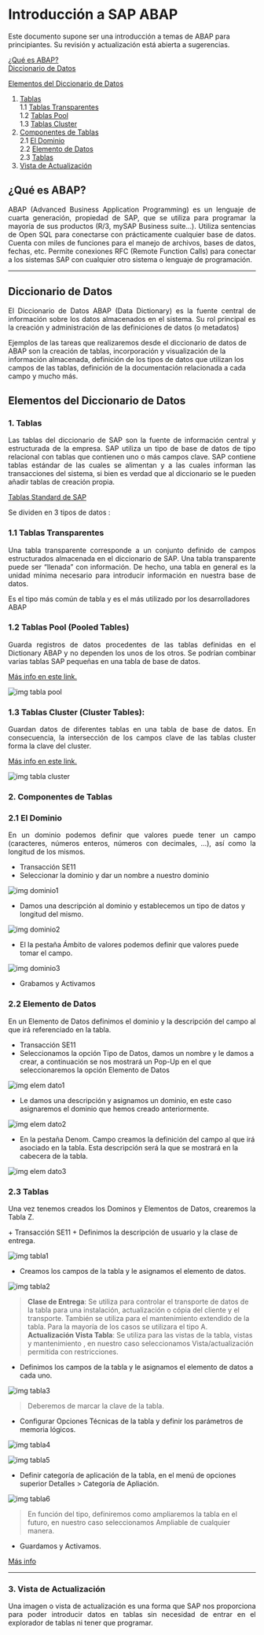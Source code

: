 # Introducción a SAP ABAP

Este documento supone ser una introducción a temas de ABAP para principiantes.
Su revisión y actualización está abierta a sugerencias.

 [¿Qué es ABAP?](#%C2%BFQu%C3%A9-es-ABAP)  
 [Diccionario de Datos](#Diccionario-de-Datos)
 
 [Elementos del Diccionario de Datos](#Elementos-del-Diccionario-de-Datos)
 1. [Tablas](#1-Tablas)  
    1.1 [Tablas Transparentes](#11-Tablas-Transparentes)  
    1.2 [Tablas Pool](#12-Tablas-Pool-Pooled-Tables)  
    1.3 [Tablas Cluster](#13-Tablas-Cluster-Cluster-Tables)
2. [Componentes de Tablas](#2-Componentes-de-Tablas)  
   2.1 [El Dominio](#21-El-Dominio)   
   2.2 [Elemento de Datos](#22-Elemento-de-Datos)   
   2.3 [Tablas](#23-Tablas)
3. [Vista de Actualización](#3-Vista-de-Actualizaci%C3%B3n)

## ¿Qué es ABAP?

<p align="justify">
ABAP (Advanced Business Application Programming) es un lenguaje de cuarta generación, propiedad de SAP, que se utiliza para programar la mayoría de sus productos (R/3, mySAP Business suite...). Utiliza sentencias de Open SQL para conectarse con prácticamente cualquier base de datos. Cuenta con miles de funciones para el manejo de archivos, bases de datos, fechas, etc. Permite conexiones RFC (Remote Function Calls) para conectar a los sistemas SAP con cualquier otro sistema o lenguaje de programación. 
</p>

---

## Diccionario de Datos

<p align="justify">
El Diccionario de Datos ABAP (Data Dictionary) es la fuente central de información sobre los datos almacenados en el sistema. Su rol principal es la creación y administración de las definiciones de datos (o metadatos)

Ejemplos de las tareas que realizaremos desde el diccionario de datos de ABAP son la creación de tablas, incorporación y visualización de la información almacenada, definición de los tipos de datos que utilizan los campos de las tablas, definición de la documentación relacionada a cada campo y mucho más.

</p>

## Elementos del Diccionario de Datos

### 1. Tablas

<p align="justify">
Las tablas del diccionario de SAP son la fuente de información central y estructurada de la empresa. SAP utiliza un tipo de base de datos de tipo relacional con tablas que contienen uno o más campos clave. SAP contiene tablas estándar de las cuales se alimentan y a las cuales informan las transacciones del sistema, si bien es verdad que al diccionario se le pueden añadir tablas de creación propia.

[Tablas Standard de SAP][tipos de tablas standard en sap]

Se dividen en 3 tipos de datos :

</p>

### 1.1 Tablas Transparentes

<p align="justify">
Una tabla transparente corresponde a un conjunto definido de campos estructurados almacenada en el diccionario de SAP. Una tabla transparente puede ser “llenada” con información. De hecho, una tabla en general es la unidad mínima necesario para introducir información en nuestra base de datos.

Es el tipo más común de tabla y es el más utilizado por los
desarrolladores ABAP

</p>

### 1.2 Tablas Pool (Pooled Tables)

<p align="justify">
Guarda registros de datos procedentes de las tablas definidas en el Dictionary ABAP y no dependen los unos de los otros. Se podrían combinar varias tablas SAP pequeñas en una tabla de base de datos.

[Más info en este link.][tablas pool]

</p>

![img tabla pool]

### 1.3 Tablas Cluster (Cluster Tables):

<p align="justify">
Guardan datos de diferentes tablas en una tabla de base de datos. En consecuencia, la intersección de los campos clave de las tablas cluster forma la clave del cluster.

[Más info en este link.][tablas cluster]

</p>

![img tabla cluster]

### 2. Componentes de Tablas
### 2.1 El Dominio

<p align="justify">
En un dominio podemos definir que valores puede tener un campo (caracteres, números enteros, números con decimales, …), así como la longitud de los mismos.
</p>

+ Transacción SE11
+ Seleccionar la dominio y dar un nombre a nuestro dominio

![img dominio1]
+ Damos una descripción al dominio y establecemos un tipo de datos y longitud del mismo.

![img dominio2]

+ El la pestaña Ámbito de valores podemos definir que valores puede tomar el campo.

![img dominio3]

+ Grabamos y Activamos

### 2.2 Elemento de Datos

<p align="justify">
En un Elemento de Datos definimos el dominio y la descripción del campo al que irá referenciado en la tabla.
</p>

+ Transacción SE11
+ Seleccionamos la opción Tipo de Datos, damos un nombre y le damos a crear, a continuación se nos mostrará un Pop-Up en el que seleccionaremos la opción Elemento de Datos

![img elem dato1]

+ Le damos una descripción y asignamos un dominio, en este caso asignaremos el dominio que hemos creado anteriormente.

![img elem dato2]

+ En la pestaña Denom. Campo creamos la definición del campo al que irá asociado en la tabla. Esta descripción será la que se mostrará en la cabecera de la tabla.

![img elem dato3]

### 2.3 Tablas
<p align="justify">
Una vez tenemos creados los Dominos y Elementos de Datos, crearemos la Tabla Z.
</p>
+ Transacción SE11
+ Definimos la descripción de usuario y la clase de entrega.

![img tabla1]

+ Creamos los campos de la tabla y le asignamos el elemento de datos.

![img tabla2]

>**Clase de Entrega**: Se utiliza para controlar el transporte de datos de la tabla para una instalación, actualización o cópia del cliente y el transporte. También se utiliza para el mantenimiento extendido de la tabla. Para la mayoría de los casos se utilizara el tipo A.  
>**Actualización Vista Tabla**: Se utiliza para las vistas de la tabla, vistas y mantenimiento , en nuestro caso seleccionamos Vista/actualización permitida con restricciones.

+ Definimos los campos de la tabla y le asignamos el elemento de datos a cada uno.

![img tabla3]

>Deberemos de marcar la clave de la tabla.

+ Configurar Opciones Técnicas de la tabla y definir los parámetros de memoria lógicos.

![img tabla4]

![img tabla5]

+ Definir categoría de aplicación de la tabla, en el menú de opciones superior Detalles > Categoría de Apliación.

![img tabla6]
>En función del tipo, definiremos como ampliaremos la tabla en el futuro, en nuestro caso seleccionamos Ampliable de cualquier manera.

+ Guardamos y Activamos.

[Más info][link abap1]

---
### 3. Vista de Actualización

<p align="justify">
Una imagen o vista de actualización es una forma que SAP nos proporciona para poder introducir datos en tablas sin necesidad de entrar en el explorador de tablas ni tener que programar.
</p>
<!-- enlaces -->

[tipos de tablas standard en sap]: https://www.blogdesap.com/2010/03/tablas-del-diccionario.html
[tablas pool]:    https://training.logaligroup.com/tablas-pool/
[tablas cluster]: https://training.logaligroup.com/tablas-cluster/
[link abap1]: http://desarrollofacil.com/abap/
<!-- imagenes -->

[img tabla pool]:   https://training.logaligroup.com/wp-content/uploads/2018/05/01-12.png

[img tabla cluster]:https://training.logaligroup.com/wp-content/uploads/2018/05/02-11.png

[img dominio1]:http://desarrollofacil.com/wp-content/uploads/2016/09/Dominio_1.png
[img dominio2]:http://desarrollofacil.com/wp-content/uploads/2016/09/Dominio_2.png
[img dominio3]:http://desarrollofacil.com/wp-content/uploads/2016/09/Dominio_3.png

[img elem dato1]:http://desarrollofacil.com/wp-content/uploads/2016/09/Imagen8.png
[img elem dato2]:http://desarrollofacil.com/wp-content/uploads/2016/09/Imagen5.png
[img elem dato3]:http://desarrollofacil.com/wp-content/uploads/2016/09/Imagen6.png

[img tabla1]:http://desarrollofacil.com/wp-content/uploads/2016/09/Imagen9.png
[img tabla2]:http://desarrollofacil.com/wp-content/uploads/2016/09/Imagen10.png
[img tabla3]:http://desarrollofacil.com/wp-content/uploads/2016/09/Imagen11.png
[img tabla4]:http://desarrollofacil.com/wp-content/uploads/2016/09/Imagen12.png
[img tabla5]:http://desarrollofacil.com/wp-content/uploads/2016/09/Cap-2.png
[img tabla6]:http://desarrollofacil.com/wp-content/uploads/2016/09/Imagen14.png

